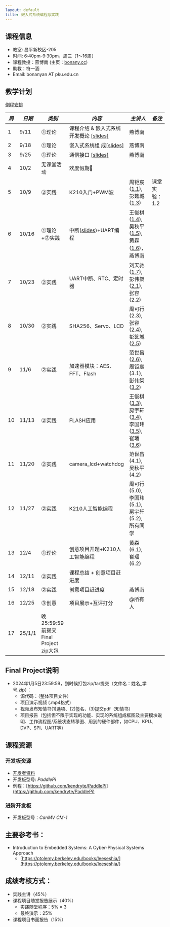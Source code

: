 ```yaml
---
layout: default
title: 嵌入式系统编程与实践
---
```


## 课程信息

- 教室:	昌平新校区-205
- 时间:	6:40pm-9:30pm，周三（1～16周）
- 课程教授：燕博南 (主页：[bonany.cc](https://bonany.cc))
- 助教：符一涵
- Email:	bonanyan AT pku.edu.cn  

## 教学计划

[例程安排](/assets/lec/实践课_standalone_demo功能说明_final.pdf)

| *周* | *日期* | *类别*                                | *内容*                                                               | *主讲人*                                                                                                                                                                                | *备注*        |
| ---- | ------ | ------------------------------------- | -------------------------------------------------------------------- | --------------------------------------------------------------------------------------------------------------------------------------------------------------------------------------- | ------------- |
| 1    | 9/11   | ⓵理论                                | 课程介绍 & 嵌入式系统开发概论 [\[slides\]](/assets/lec/L1_Intro.pdf) | 燕博南                                                                                                                                                                                  |               |
| 2    | 9/18   | ⓵理论                                | 嵌入式系统组 成[\[slides\]](/assets/lec/L2_CPS.pdf)                  | 燕博南                                                                                                                                                                                  |               |
| 3    | 9/25   | ⓵理论                                | 通信接口 [\[slides\]](/assets/lec/L3_Interface.pdf)                  | 燕博南                                                                                                                                                                                  |               |
| 4    | 10/2   | 无课堂活动                            | 欢度假期🥳                                                          |                                                                                                                                                                                         |               |
| 5    | 10/9   | ⓶实践                                | K210入门+PWM波                                                       | 周钜宸([1.1](/assets/lec/jz_11.pdf)),彭筵城([1.3](/assets/lec/yc_13.pdf))                                                                                                               | 课堂实验：1.2 |
| 6    | 10/16  | ⓵理论+⓶实践                         | 中断([slides](/assets/lec/L4_Intterupts.pdf))+UART编程               | 王俊棋([1.4](/assets/lec/UART收发测试)),吴秋平([1.5](/assets/lec/1.5uart_dma.pdf)),黄森([1.6](/assets/lec/UART_dma_irq.pdf))，燕博南                                                    |               |
| 7    | 10/23  | ⓶实践                                | UART中断、RTC、定时器                                                | 刘天驰	([1.7](/assets/lec/UART中断.pdf)),彭伟桀([2.1](/assets/lec/RTC.pdf)),张容(2.2)                                                                                                   |               |
| 8    | 10/30  | ⓶实践                                | SHA256、Servo、LCD                                                   | 周可行(2.3),张容([2.4](/assets/lec/rong_嵌入式.pptx)),彭筵城([2.5](/assets/lec/yancheng_20241030LCD.pdf))                                                                                                                                                       |               |
| 9    | 11/6   | ⓶实践                                | 加速器模块：AES、FFT、Flash                                          | 范世昌([2.6](/assets/lec/shichang_LCDImage-范世昌.pdf)),周钜宸(3.1),彭伟桀([3.2](/assets/lec/weijie_AES.pdf))                                                                           |               |
| 10   | 11/13  | ⓶实践                                | FLASH应用                                                            | 王俊棋([3.3](/assets/lec/junqi_fft_11.13.pdf[)),房宇轩([3.4](/assets/lec/yuxuan_Flash.pdf)),李国玮([3.5](/assets/lec/guowei_dma_flash.pdf)),崔璠([3.6](/assets/lec/fan_FLASH_test.pdf)) |               |
| 11   | 11/20  | ⓶实践                                | camera_lcd+watchdog                                                  | 范世昌(4.1),吴秋平(4.2)                                                                                                                                                                 |               |
| 12   | 11/27  | ⓶实践                                | K210人工智能编程                                                     | 周可行(5.0),李国玮(5.1),房宇轩(5.2), 所有同学                                                                                                                                           |               |
| 13   | 12/4   | ⓵理论                                | 创意项目开题+K210人工智能编程                                        | 黄森(6.1),崔璠(6.2)                                                                                                                                                                     |               |
| 14   | 12/11  | ⓶实践                                | 课程总结 + 创意项目赶进度                                            |                                                                                                                                                                                         |               |
| 15   | 12/18  | ⓶实践                                | 创意项目赶进度                                                       | 燕博南                                                                                                                                                                                  |               |
| 16   | 12/25  | ⓷创意                                | 项目展示+互评打分                                                    | @所有人                                                                                                                                                                                 |               |
| 17   | 25/1/1 | 晚25:59:59前提交Final Project zip大包 |                                                                      |                                                                                                                                                                                         |               |

## Final Project说明

- 2024年1月5日23:59:59，到时候打包zip/tar提交（文件名：姓名_学号.zip）：
  - 源代码：（整体项目文件）
  - 项目演示视频 (.mp4格式)
  - 视频发布知情书(1)选项、(2)签名、(3)提交pdf（知情书）
  - 项目报告（包括但不限于实现的功能、实现的系统组成框图及主要模块说明、工作流程图/系统状态转移图、用到的硬件部件，如CPU、KPU、DVP、SPI、UART等）

## 课程资源

### 开发板资源  

- [开发者资料](/assets/doc/K210开发资料给客户_20221008.7z)
- 开发板型号: _PaddlePi_ 
- 例程：[https://github.com/kendryte/PaddlePi](https://github.com/kendryte/PaddlePi)

### 进阶开发板

- 开发板型号：_CanMV CM-1_

## 主要参考书：

- Introduction to Embedded Systems: A Cyber-Physical Systems Approach
  - [https://ptolemy.berkeley.edu/books/leeseshia/](https://ptolemy.berkeley.edu/books/leeseshia/)

## 成绩考核方式：

- 实践主讲（45%）
- 课程项目随堂报告展示（40%）
  - 实践随堂程序：5% × 3
  - 最终演示：25%
- 课程项目书面报告（15%）
